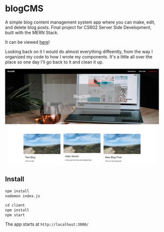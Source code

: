 # blogCMS

A simple blog content management system app where you can make, edit, and delete blog posts. Final project for CS602 Server Side Development, built with the MERN Stack.

It can be viewed [here](https://notes-blog-cms.herokuapp.com/)!

Looking back on it I would do almost everything diffeently, from the way I organized my code to how I wrote my components. It's a little all over the place so one day I'll go back to it and clean it up.

![BlogCMS Homepage](https://raw.githubusercontent.com/mzschandy/blog-cms/main/client/public/screenshots/blogCMS_home.png)

## Install
```
npm install
nodemon index.js
```

```
cd client
npm install
npm start
```
The app starts at `http://localhost:3000/`
